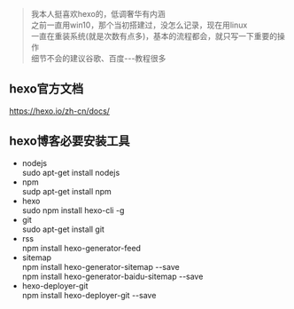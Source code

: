 >我本人挺喜欢hexo的，低调奢华有内涵  
之前一直用win10，那个当初搭建过，没怎么记录，现在用linux  
一直在重装系统(就是次数有点多)，基本的流程都会，就只写一下重要的操作  
细节不会的建议谷歌、百度---教程很多  

## hexo官方文档  
https://hexo.io/zh-cn/docs/  

## hexo博客必要安装工具  
 - nodejs  
sudo apt-get install nodejs  
 - npm  
sudp apt-get install npm  
 - hexo  
sudo npm install hexo-cli -g  
 - git  
sudo apt-get install git  
 - rss  
npm install hexo-generator-feed  
 - sitemap  
npm install hexo-generator-sitemap --save  
npm install hexo-generator-baidu-sitemap --save  
 - hexo-deployer-git  
npm install hexo-deployer-git --save  
